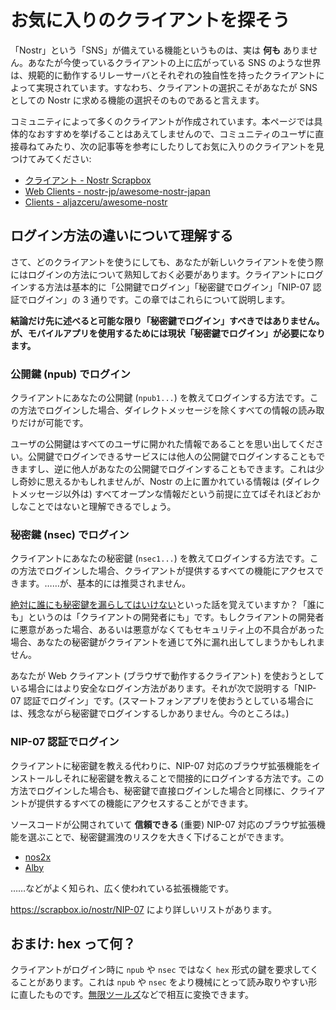 # お気に入りのクライアントを探そう

「Nostr」という「SNS」が備えている機能というものは、実は **何も** ありません。あなたが今使っているクライアントの上に広がっている SNS のような世界は、規範的に動作するリレーサーバとそれぞれの独自性を持ったクライアントによって実現されています。すなわち、クライアントの選択こそがあなたが SNS としての Nostr に求める機能の選択そのものであると言えます。

コミュニティによって多くのクライアントが作成されています。本ページでは具体的なおすすめを挙げることはあえてしませんので、コミュニティのユーザに直接尋ねてみたり、次の記事等を参考にしたりしてお気に入りのクライアントを見つけてみてください:

- [クライアント - Nostr Scrapbox](https://scrapbox.io/nostr/%E3%82%AF%E3%83%A9%E3%82%A4%E3%82%A2%E3%83%B3%E3%83%88)
- [Web Clients - nostr-jp/awesome-nostr-japan](https://github.com/nostr-jp/awesome-nostr-japan#web-clients)
- [Clients - aljazceru/awesome-nostr](https://github.com/aljazceru/awesome-nostr#clients)

## ログイン方法の違いについて理解する

さて、どのクライアントを使うにしても、あなたが新しいクライアントを使う際にはログインの方法について熟知しておく必要があります。クライアントにログインする方法は基本的に「公開鍵でログイン」「秘密鍵でログイン」「NIP-07 認証でログイン」の 3 通りです。この章ではこれらについて説明します。

**結論だけ先に述べると可能な限り「秘密鍵でログイン」すべきではありません。が、モバイルアプリを使用するためには現状「秘密鍵でログイン」が必要になります。**

### 公開鍵 (npub) でログイン

クライアントにあなたの公開鍵 (`npub1...`) を教えてログインする方法です。この方法でログインした場合、ダイレクトメッセージを除くすべての情報の読み取りだけが可能です。

ユーザの公開鍵はすべてのユーザに開かれた情報であることを思い出してください。公開鍵でログインできるサービスには他人の公開鍵でログインすることもできますし、逆に他人があなたの公開鍵でログインすることもできます。これは少し奇妙に思えるかもしれませんが、Nostr の上に置かれている情報は (ダイレクトメッセージ以外は) すべてオープンな情報だという前提に立てばそれほどおかしなことではないと理解できるでしょう。

### 秘密鍵 (nsec) でログイン

クライアントにあなたの秘密鍵 (`nsec1...`) を教えてログインする方法です。この方法でログインした場合、クライアントが提供するすべての機能にアクセスできます。……が、基本的には推奨されません。

[絶対に誰にも秘密鍵を漏らしてはいけない](/faq.md#nsec-is-confidential)といった話を覚えていますか？「誰にも」というのは「クライアントの開発者にも」です。もしクライアントの開発者に悪意があった場合、あるいは悪意がなくてもセキュリティ上の不具合があった場合、あなたの秘密鍵がクライアントを通じて外に漏れ出してしまうかもしれません。

あなたが Web クライアント (ブラウザで動作するクライアント) を使おうとしている場合にはより安全なログイン方法があります。それが次で説明する「NIP-07 認証でログイン」です。(スマートフォンアプリを使おうとしている場合には、残念ながら秘密鍵でログインするしかありません。今のところは。)

### NIP-07 認証でログイン

クライアントに秘密鍵を教える代わりに、NIP-07 対応のブラウザ拡張機能をインストールしそれに秘密鍵を教えることで間接的にログインする方法です。この方法でログインした場合も、秘密鍵で直接ログインした場合と同様に、クライアントが提供するすべての機能にアクセスすることができます。

ソースコードが公開されていて **信頼できる** (重要) NIP-07 対応のブラウザ拡張機能を選ぶことで、秘密鍵漏洩のリスクを大きく下げることができます。

- [nos2x](https://chrome.google.com/webstore/detail/nos2x/kpgefcfmnafjgpblomihpgmejjdanjjp)
- [Alby](https://getalby.com/)

……などがよく知られ、広く使われている拡張機能です。

https://scrapbox.io/nostr/NIP-07 により詳しいリストがあります。

## おまけ: hex って何？

クライアントがログイン時に `npub` や `nsec` ではなく `hex` 形式の鍵を要求してくることがあります。これは `npub` や `nsec` をより機械にとって読み取りやすい形に直したものです。[無限ツールズ](https://mugen-tools.com/tools/nostrkey.php)などで相互に変換できます。
